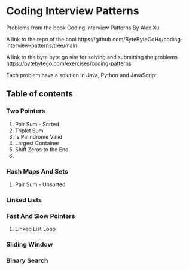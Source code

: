 <h1>Coding Interview Patterns</h1> 
<p>Problems from the book Coding Interview Patterns By Alex Xu</p>
A link to the repo of the bool https://github.com/ByteByteGoHq/coding-interview-patterns/tree/main


A link to the byte byte go site for solving and submitting the problems https://bytebytego.com/exercises/coding-patterns

Each problem hava a solution in Java, Python and JavaScript

<h2>Table of contents</h2>
<h3>Two Pointers</h3>
  <ol>
    <li>Pair Sum - Sorted</li>
    <li>Triplet Sum</li>
    <li>Is Palindrome Valid</li>
    <li>Largest Container</li>
    <li>Shift Zeros to the End</li>
    <li></li>
  </ol>
<h3>Hash Maps And Sets</h3>
  <ol>
    <li>Pair Sum - Unsorted</li>
  </ol>
<h3>Linked Lists</h3>
<h3>Fast And Slow Pointers</h3>
<ol>
  <li>Linked List Loop</li>
</ol>
<h3>Sliding Window</h3>
<h3>Binary Search</h3>
